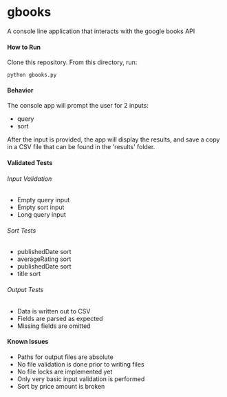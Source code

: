 # gbooks
A console line application that interacts with the google books API

#### How to Run

Clone this repository. From this directory, run:

`python gbooks.py`

#### Behavior

The console app will prompt the user for 2 inputs:
* query
* sort

After the input is provided, the app will display the results, and save a copy in a
CSV file that can be found in the 'results' folder.

#### Validated Tests

###### Input Validation
* Empty query input
* Empty sort input
* Long query input

###### Sort Tests
* publishedDate sort
* averageRating sort
* publishedDate sort
* title sort

###### Output Tests
* Data is written out to CSV
* Fields are parsed as expected
* Missing fields are omitted

#### Known Issues
* Paths for output files are absolute
* No file validation is done prior to writing files
* No file locks are implemented yet
* Only very basic input validation is performed
* Sort by price amount is broken